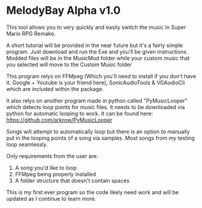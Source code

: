 # MelodyBay Alpha v1.0

This tool allows you to very quickly and easily switch the music in Super Mario RPG Remake.

A short tutorial will be provided in the near future but it's a fairly simple program. Just download and run the Exe and you'll be given instructions. Modded files will be in the MusicMod folder while your custom music that you selected will move to the Custom Music folder

This program relys on FFMpeg (Which you'll need to install if you don't have it. Google + Youtube is your friend here), SonicAudioTools & VGAudioCli which are included within the package.

It also relys on another program made in python called "PyMusicLooper" which detects loop points for music files. It needs to be downloaded via python for automatic looping to work. It can be found here: https://github.com/arkrow/PyMusicLooper

Songs will attempt to automatically loop but there is an option to manually put in the looping points of a song via samples. Most songs from my testing loop seamlessly.

Only requirements from the user are:
1. A song you'd like to loop
2. FFMpeg being properly installed
3. A folder structure that doesn't contain spaces

This is my first ever program so the code likely need work and will be updated as I continue to learn more. 
